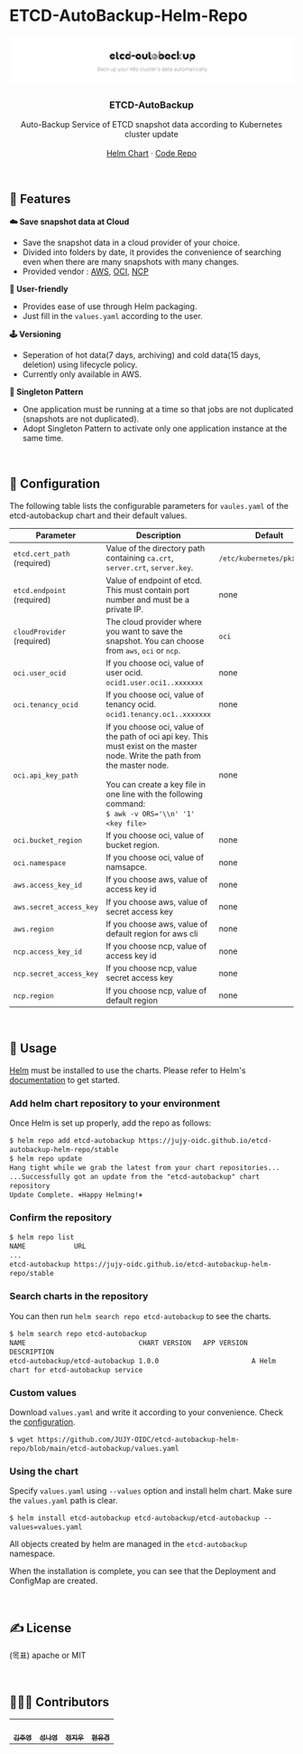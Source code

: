 # ETCD-AutoBackup-Helm-Repo

![image-20230806054900608](https://raw.githubusercontent.com/na3150/typora-img/main/uPic/image-20230806054900608.png)

<h3 align="center">ETCD-AutoBackup</h3>
<p align="center">Auto-Backup Service of ETCD snapshot data according to Kubernetes cluster update<br>
  <br>
 <a href="https://github.com/JUJY-OIDC/etcd-autobackup-helm-repo">Helm Chart</a>
    ·
    <a href="https://github.com/JUJY-OIDC/etcd-autobackup">Code Repo</a>
</p>


<br>

## 👀 Features

**☁️ Save snapshot data at Cloud**

- Save the snapshot data in a cloud provider of your choice.
- Divided into folders by date, it provides the convenience of searching even when there are many snapshots with many changes.
- Provided vendor : [AWS](https://aws.amazon.com/), [OCI](https://www.oracle.com/cloud/), [NCP](https://www.ncloud.com/)

**🧸 User-friendly**

- Provides ease of use through Helm packaging.
- Just fill in the `values.yaml` according to the user.

**🕹️ Versioning**

- Seperation of hot data(7 days, archiving) and cold data(15 days, deletion) using lifecycle policy.
- Currently only available in AWS.

**🎈 Singleton Pattern**
- One application must be running at a time so that jobs are not duplicated (snapshots are not duplicated).
- Adopt Singleton Pattern to activate only one application instance at the same time.

<br>

## 🫧 Configuration

The following table lists the configurable parameters for `vaules.yaml` of the etcd-autobackup chart and their default values.

| Parameter                            | Description                                                  | Default                      |
| ------------------------------------ | ------------------------------------------------------------ | ---------------------------- |
| `etcd.cert_path` (required)          | Value of the directory path containing `ca.crt`, `server.crt`, `server.key`. | `/etc/kubernetes/pki/etcd/ ` |
| `etcd.endpoint` (required)           | Value of endpoint of etcd. This must contain port number and must be a private IP. | none                         |
| `cloudProvider` (required)           | The cloud provider where you want to save the snapshot. You can choose from `aws`, `oci` or `ncp`. | `oci`                        |
| `oci.user_ocid`                      | If you choose oci, value of user ocid. <br> `ocid1.user.oci1..xxxxxxx` | none                         |
| `oci.tenancy_ocid`                   | If you choose oci, value of tenancy ocid. `ocid1.tenancy.oc1..xxxxxxx` | none                         |
| `oci.api_key_path`                   | If you choose oci, value of the path of oci api key. This must exist on the master node. Write the path from the master node. <br><br> You can create a key file in one line with the following command: <br> `$ awk -v ORS='\\n' '1' <key file>`| none                         |
| `oci.bucket_region`                  | If you choose oci, value of bucket region.                   | none                         |
| `oci.namespace`                      | If you choose oci, value of namsapce.                        | none                         |
| `aws.access_key_id`                  | If you choose aws, value of access key id                    | none                         |
| `aws.secret_access_key`              | If you choose aws, value of secret access key                | none                         |
| `aws.region`                         | If you choose aws, value of default region for aws cli       | none                         |
| `ncp.access_key_id`                  | If you choose ncp, value of access key id                    | none                         |
| `ncp.secret_access_key`              | If you choose ncp, value secret access key                   | none                         |
| `ncp.region`                         | If you choose ncp, value of default region                   | none                         |

<br>

## 🤖 Usage 
[Helm](https://helm.sh/) must be installed to use the charts. Please refer to Helm's [documentation](https://helm.sh/docs/) to get started.
### Add helm chart repository to your environment

Once Helm is set up properly, add the repo as follows:

```
$ helm repo add etcd-autobackup https://jujy-oidc.github.io/etcd-autobackup-helm-repo/stable
$ helm repo update
Hang tight while we grab the latest from your chart repositories...
...Successfully got an update from the "etcd-autobackup" chart repository
Update Complete. ⎈Happy Helming!⎈
```

### Confirm the repository
```
$ helm repo list
NAME           	URL
...
etcd-autobackup	https://jujy-oidc.github.io/etcd-autobackup-helm-repo/stable
```

### Search charts in the repository
You can then run `helm search repo etcd-autobackup` to see the charts.
```
$ helm search repo etcd-autobackup
NAME                           	CHART VERSION	APP VERSION	DESCRIPTION         
etcd-autobackup/etcd-autobackup	1.0.0        	           	A Helm chart for etcd-autobackup service
```

### Custom values
Download `values.yaml` and write it according to your convenience. Check the [configuration](#-configuration).

```
$ wget https://github.com/JUJY-OIDC/etcd-autobackup-helm-repo/blob/main/etcd-autobackup/values.yaml
```

### Using the chart
Specify `values.yaml` using `--values` option and install helm chart.
Make sure the `values.yaml` path is clear.

```
$ helm install etcd-autobackup etcd-autobackup/etcd-autobackup --values=values.yaml
```

All objects created by helm are managed in the `etcd-autobackup` namespace.

When the installation is complete, you can see that the Deployment and ConfigMap are created.

<br>

## ✍️ License

(목표) apache or MIT

<br>

## 👩🏻‍💻 Contributors
<table>
  <tr>
    <td align="center"><a href="https://github.com/juyoung810"><img src="https://avatars.githubusercontent.com/u/57140735?v=4" width="100px;" alt=""/><br /><sub><b>김주영</b></sub></a></td>
    <td align="center"><a href="https://github.com/na3150"><img src="https://avatars.githubusercontent.com/u/64996121?v=4" width="100px;" alt=""/><br /><sub><b>성나영</b></sub></a></td>
    <td align="center"><a href="https://github.com/ziwooda"><img src="https://avatars.githubusercontent.com/u/70079416?v=4" width="100px;" alt=""/><br /><sub><b>정지우</b></sub></a></td>
    <td align="center"><a href="https://github.com/yugyeongh"><img src="https://avatars.githubusercontent.com/u/72396865?v=4" width="100px;" alt=""/><br /><sub><b>현유경</b></sub></a></td>
   
  </tr>
  </table>









